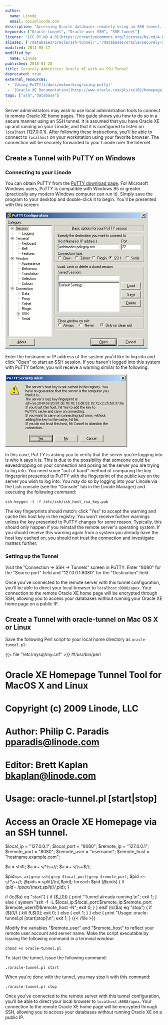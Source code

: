 ```yaml
---
author:
  name: Linode
  email: docs@linode.com
description: 'Accessing Oracle databases remotely using an SSH tunnel.'
keywords: ["Oracle tunnel", "Oracle over SSH", "SSH tunnel"]
license: '[CC BY-ND 4.0](https://creativecommons.org/licenses/by-nd/4.0)'
aliases: ['/databases/oracle/ssh-tunnel/','/databases/oracle/securely-administer-oracle-xe-with-an-ssh-tunnel/']
modified: 2011-05-17
modified_by:
  name: Linode
published: 2010-01-28
title: Securely Administer Oracle XE with an SSH Tunnel
deprecated: true
external_resources:
 - '[Using PuTTY](/docs/networking/using-putty)'
 - '[Oracle XE Documentation](http://www.oracle.com/pls/xe102/homepage)'
tags: ["ssh","database"]
---
```


Server administrators may wish to use local administration tools to connect to remote Oracle XE home pages. This guide shows you how to do so in a secure manner using an SSH tunnel. It is assumed that you have Oracle XE up and running on your Linode, and that it is configured to listen on `localhost` (127.0.0.1). After following these instructions, you'll be able to connect to `localhost` on your workstation using your favorite browser. The connection will be securely forwarded to your Linode over the Internet.

## Create a Tunnel with PuTTY on Windows

### Connecting to your Linode

You can obtain PuTTY from the [PuTTY download page](http://www.chiark.greenend.org.uk/~sgtatham/putty/download.html). For Microsoft Windows users, PuTTY is compatible with Windows 95 or greater (practically any modern Windows computer can run it). Simply save the program to your desktop and double-click it to begin. You'll be presented with this screen:

[![The session login screen in PuTTY on Windows.](383-putty-01-session.png)](383-putty-01-session.png)

Enter the hostname or IP address of the system you'd like to log into and click "Open" to start an SSH session. If you haven't logged into this system with PuTTY before, you will receive a warning similar to the following:

[![An unknown host key warning in PuTTY on Windows.](384-putty-02-host-key-warning.png)](384-putty-02-host-key-warning.png)

In this case, PuTTY is asking you to verify that the server you're logging into is who it says it is. This is due to the possibility that someone could be eavesdropping on your connection and posing as the server you are trying to log into. You need some "out of band" method of comparing the key fingerprint presented to PuTTY with the fingerprint of the public key on the server you wish to log into. You may do so by logging into your Linode via the Lish console (see the "Console" tab in the Linode Manager) and executing the following command:

    ssh-keygen -l -f /etc/ssh/ssh_host_rsa_key.pub

The key fingerprints should match; click "Yes" to accept the warning and cache this host key in the registry. You won't receive further warnings unless the key presented to PuTTY changes for some reason. Typically, this should only happen if you reinstall the remote server's operating system. If you should receive this warning again from a system you already have the host key cached on, you should not trust the connection and investigate matters further.

### Setting up the Tunnel

Visit the "Connection -\> SSH -\> Tunnels" screen in PuTTY. Enter "8080" for the "Source port" field and "127.0.0.1:8080" for the "Destination" field.

Once you've connected to the remote server with this tunnel configuration, you'll be able to direct your local browser to `localhost:8080/apex`. Your connection to the remote Oracle XE home page will be encrypted through SSH, allowing you to access your databases without running your Oracle XE home page on a public IP.

## Create a Tunnel with oracle-tunnel on Mac OS X or Linux

Save the following Perl script to your local home directory as `oracle-tunnel.pl`:

{{< file "/etc/mysql/my.cnf" >}}
#!/usr/bin/perl

# Oracle XE Homepage Tunnel Tool for MacOS X and Linux
# Copyright (c) 2009 Linode, LLC
# Author: Philip C. Paradis <pparadis@linode.com>
# Editor: Brett Kaplan <bkaplan@linode.com>
# Usage: oracle-tunnel.pl [start|stop]
# Access an Oracle XE Homepage via an SSH tunnel.

$local_ip    = "127.0.0.1";
$local_port  = "8080";
$remote_ip   = "127.0.0.1";
$remote_port = "8080";
$remote_user = "username";
$remote_host = "hostname.example.com";

$a = shift;
$a =~ s/^\s+//;
$a =~ s/\s+$//;

$pid=`ps ax|grep ssh|grep $local_port|grep $remote_port`;
$pid =~ s/^\s+//;
@pids = split(/\n/,$pid);
foreach $pid (@pids)
{
 if ($pid =~ /ps ax/) { next; }
 split(/ /,$pid);
}

if (lc($a) eq "start")
{
 if ($_[0]) { print "Tunnel already running.\n"; exit 1; }
 else
 {
  system "ssh -f -L $local_ip:$local_port:$remote_ip:$remote_port $remote_user\@$remote_host -N";
  exit 0;
 }
}
elsif (lc($a) eq "stop")
{
 if ($_[0]) { kill 9,$_[0]; exit 0; }
 else { exit 1; }
}
else
{
 print "Usage: oracle-tunnel.pl [start|stop]\n";
 exit 1;
}
{{< /file >}}

Modify the variables "\$remote\_user" and "\$remote\_host" to reflect your remote user account and server name. Make the script executable by issuing the following command in a terminal window:

    chmod +x oracle-tunnel.pl

To start the tunnel, issue the following command:

    ./oracle-tunnel.pl start

When you're done with the tunnel, you may stop it with this command:

    ./oracle-tunnel.pl stop

Once you've connected to the remote server with this tunnel configuration, you'll be able to direct your local browser to `localhost:8080/apex`. Your connection to the remote Oracle XE home page will be encrypted through SSH, allowing you to access your databases without running Oracle XE on a public IP.
